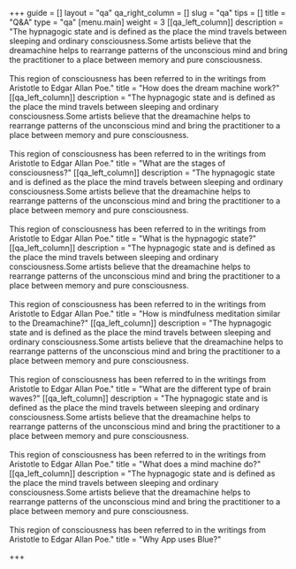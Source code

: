 +++
guide = []
layout = "qa"
qa_right_column = []
slug = "qa"
tips = []
title = "Q&A"
type = "qa"
[menu.main]
weight = 3
[[qa_left_column]]
description = "The hypnagogic state and is defined as the place the mind travels between sleeping and ordinary consciousness.Some artists believe that the dreamachine helps to rearrange patterns of the unconscious mind and bring the practitioner to a place between memory and pure consciousness.<br><br>This region of consciousness has been referred to in the writings from Aristotle to Edgar Allan Poe."
title = "How does the dream machine work?"
[[qa_left_column]]
description = "The hypnagogic state and is defined as the place the mind travels between sleeping and ordinary consciousness.Some artists believe that the dreamachine helps to rearrange patterns of the unconscious mind and bring the practitioner to a place between memory and pure consciousness.<br><br>This region of consciousness has been referred to in the writings from Aristotle to Edgar Allan Poe."
title = "What are the stages of consciousness?"
[[qa_left_column]]
description = "The hypnagogic state and is defined as the place the mind travels between sleeping and ordinary consciousness.Some artists believe that the dreamachine helps to rearrange patterns of the unconscious mind and bring the practitioner to a place between memory and pure consciousness.<br><br>This region of consciousness has been referred to in the writings from Aristotle to Edgar Allan Poe."
title = "What is the hypnagogic state?"
[[qa_left_column]]
description = "The hypnagogic state and is defined as the place the mind travels between sleeping and ordinary consciousness.Some artists believe that the dreamachine helps to rearrange patterns of the unconscious mind and bring the practitioner to a place between memory and pure consciousness.<br><br>This region of consciousness has been referred to in the writings from Aristotle to Edgar Allan Poe."
title = "How is mindfulness meditation similar to the Dreamachine?"
[[qa_left_column]]
description = "The hypnagogic state and is defined as the place the mind travels between sleeping and ordinary consciousness.Some artists believe that the dreamachine helps to rearrange patterns of the unconscious mind and bring the practitioner to a place between memory and pure consciousness.<br><br>This region of consciousness has been referred to in the writings from Aristotle to Edgar Allan Poe."
title = "What are the different type of brain waves?"
[[qa_left_column]]
description = "The hypnagogic state and is defined as the place the mind travels between sleeping and ordinary consciousness.Some artists believe that the dreamachine helps to rearrange patterns of the unconscious mind and bring the practitioner to a place between memory and pure consciousness.<br><br>This region of consciousness has been referred to in the writings from Aristotle to Edgar Allan Poe."
title = "What does a mind machine do?"
[[qa_left_column]]
description = "The hypnagogic state and is defined as the place the mind travels between sleeping and ordinary consciousness.Some artists believe that the dreamachine helps to rearrange patterns of the unconscious mind and bring the practitioner to a place between memory and pure consciousness.<br><br>This region of consciousness has been referred to in the writings from Aristotle to Edgar Allan Poe."
title = "Why App uses Blue?"

+++
